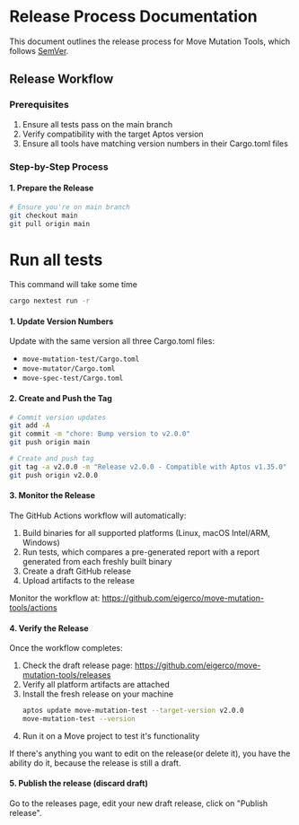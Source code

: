# Release Process Documentation

This document outlines the release process for Move Mutation Tools, which follows [SemVer](https://semver.org/).

## Release Workflow

### Prerequisites

1. Ensure all tests pass on the main branch
2. Verify compatibility with the target Aptos version
3. Ensure all tools have matching version numbers in their Cargo.toml files

### Step-by-Step Process

#### 1. Prepare the Release

```bash
# Ensure you're on main branch
git checkout main
git pull origin main
```

# Run all tests

This command will take some time

```bash
cargo nextest run -r
```

#### 1. Update Version Numbers

Update with the same version all three Cargo.toml files:
- `move-mutation-test/Cargo.toml`
- `move-mutator/Cargo.toml`
- `move-spec-test/Cargo.toml`

#### 2. Create and Push the Tag

```bash
# Commit version updates
git add -A
git commit -m "chore: Bump version to v2.0.0"
git push origin main

# Create and push tag
git tag -a v2.0.0 -m "Release v2.0.0 - Compatible with Aptos v1.35.0"
git push origin v2.0.0
```

#### 3. Monitor the Release

The GitHub Actions workflow will automatically:
1. Build binaries for all supported platforms (Linux, macOS Intel/ARM, Windows)
2. Run tests, which compares a pre-generated report with a report generated from each freshly built binary
3. Create a draft GitHub release
4. Upload artifacts to the release

Monitor the workflow at: https://github.com/eigerco/move-mutation-tools/actions

#### 4. Verify the Release

Once the workflow completes:
1. Check the draft release page: https://github.com/eigerco/move-mutation-tools/releases
2. Verify all platform artifacts are attached
3. Install the fresh release on your machine
   ```bash
   aptos update move-mutation-test --target-version v2.0.0
   move-mutation-test --version
   ```
4. Run it on a Move project to test it's functionality

If there's anything you want to edit on the release(or delete it), you have the ability do it, because the release is still a draft.

#### 5. Publish the release (discard draft)

Go to the releases page, edit your new draft release, click on "Publish release".
